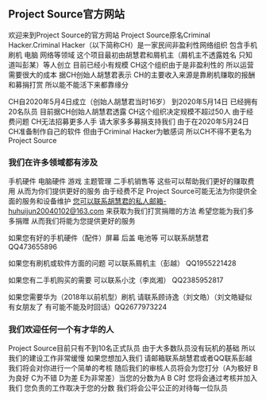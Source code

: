 ##  Project Source官方网站

欢迎来到Project Source的官方网站 Project Source原名Criminal Hacker.Criminal Hacker（以下简称CH）是一家民间非盈利性网络组织 包含手机刷机 电脑 网络等领域 这个项目最初由胡慧君和屑机主（屑机主不透露姓名 只知道叫彭某）等人创立 目前已经小有规模 CH这个组织由于是非盈利性的 所以运营需要很大的成本 据CH创始人胡慧君表示 CH的主要收入来源是靠刷机赚取的报酬和募捐打赏 所以能不能活下来都靠缘分

CH自2020年5月4日成立（创始人胡慧君当时16岁） 到2020年5月14日 已经拥有20名队员 目前据CH创始人胡慧君透露 CH这个组织决定规模不超过50人 由于经费问题 CH无法招募更多人手 请大家多多募捐支持我们 由于在2020年5月24日 CH准备制作自己的软件 但由于Criminal Hacker为敏感词 所以CH不得不更名为Project Source

### 我们在许多领域都有涉及

手机硬件 电脑硬件 游戏 主题管理 二手机销售等 这些可以帮助我们更好的赚取费用 从而为你们提供更好的服务 由于经费不足 Project Source可能无法为你提供全面的服务和设备维护 您可以联系胡慧君的私人邮箱-huhuijun20040102@163.com 来获取为我们打赏捐赠的方法 希望您能为我们多多捐赠 从而我们将能为您提供更好的服务

如果您有好的手机硬件（配件）屏幕 后盖 电池等 可以联系胡慧君 QQ473655896

如果您有刷机或软件方面的问题 可以联系屑机主（彭越） QQ1955221428

如果您有二手机购买的需要 可以联系小沈（李岚湘） QQ2385952817

如果您需要华为（2018年以前机型）刷机 请联系顾诗逸（刘文皓）（刘文皓疑似有女朋友了 有可能不能及时回话）QQ2677973224

### 我们欢迎任何一个有才华的人

Project Source目前只有不到10名正式队员 由于大多数队员没有玩机的基础 所以我们的建设工作非常缓慢 如果您想加入我们 请邮箱联系胡慧君或者QQ联系彭越 我们将会对你进行一个简单的考核 随后我们的审核人员将会为您打分（A为极好 B为良好 C为不错 D为差 E为非常差）当您的分数为A B C时 您将会通过考核并加入我们 您负责的工作取决于您的分数 我们将会公平公正的对待每一位队员
